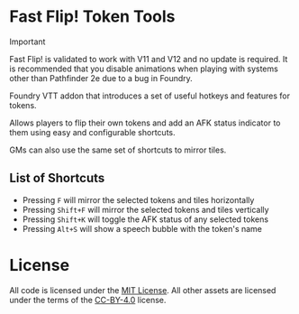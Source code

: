 # Fast Flip! Token Tools

> [!IMPORTANT]
> Fast Flip! is validated to work with V11 and V12 and no update is required. It is recommended that you disable animations when playing with systems other than Pathfinder 2e due to a bug in Foundry.

Foundry VTT addon that introduces a set of useful hotkeys and features for tokens.

Allows players to flip their own tokens and add an AFK status indicator to them using easy and configurable shortcuts.

GMs can also use the same set of shortcuts to mirror tiles.

## List of Shortcuts
* Pressing `F` will mirror the selected tokens and tiles horizontally
* Pressing `Shift+F` will mirror the selected tokens and tiles vertically
* Pressing `Shift+K` will toggle the AFK status of any selected tokens
* Pressing `Alt+S` will show a speech bubble with the token's name

# License
All code is licensed under the [MIT License](LICENSE). All other assets are licensed under the terms of the [CC-BY-4.0](CC-BY-4.0) license.
